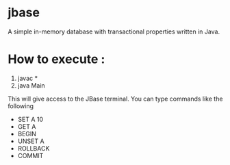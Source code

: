 jbase
=====

A simple in-memory database with transactional properties written in Java.

How to execute :
================

1. javac * 
2. java Main

This will give access to the JBase terminal. You can type commands like the following
* SET A 10
* GET A
* BEGIN
* UNSET A
* ROLLBACK
* COMMIT


